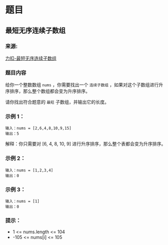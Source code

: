 # 题目

## 最短无序连续子数组

### 来源:

[力扣-最短无序连续子数组](https://leetcode-cn.com/problems/shortest-unsorted-continuous-subarray/)

### 题目内容

给你一个整数数组 `nums` ，你需要找出一个 `连续子数组` ，如果对这个子数组进行升序排序，那么整个数组都会变为升序排序。

请你找出符合题意的 `最短` 子数组，并输出它的长度。

### 示例 1：

```plaintext
输入：nums = [2,6,4,8,10,9,15]
输出：5
```

解释：你只需要对 [6, 4, 8, 10, 9] 进行升序排序，那么整个表都会变为升序排序。

### 示例 2：

```plaintext
输入：nums = [1,2,3,4]
输出：0
```

### 示例 3：

```plaintext
输入：nums = [1]
输出：0
```

### 提示：

- 1 <= nums.length <= 104
- -105 <= nums[i] <= 105
